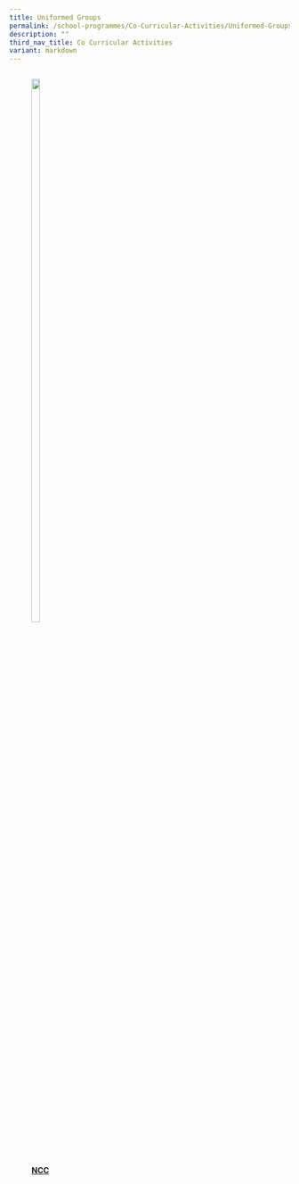 ```yaml
---
title: Uniformed Groups
permalink: /school-programmes/Co-Curricular-Activities/Uniformed-Groups/
description: ""
third_nav_title: Co Curricular Activities
variant: markdown
---
```

<div>


<div style="float: left">

<a href="https://outramsec.moe.edu.sg/cca/uniformed-groups/ncc/">
	
<figure>
<img style="width:70%;height:50%" src="/images/School%20Programmes/Co%20Curricular%20Activities/Uniformed%20Groups/NCC/NCC03.jpg">
<figcaption> <strong> NCC </strong> </figcaption> </figure>

</a>

</div>

<div>

</div>

</div>
